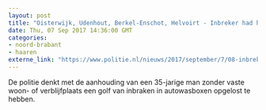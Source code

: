 ```yaml
---
layout: post
title: "Oisterwijk, Udenhout, Berkel-Enschot, Helvoirt - Inbreker had het gemunt op autowasboxen"
date: Thu, 07 Sep 2017 14:36:00 GMT
categories: 
- noord-brabant 
- haaren 
externe_link: "https://www.politie.nl/nieuws/2017/september/7/08-inbreker-had-het-gemunt-op-autowasboxen.html"
---
```


De politie denkt met de aanhouding van een 35-jarige man zonder vaste woon- of verblijfplaats een golf van inbraken in autowasboxen opgelost te hebben.
